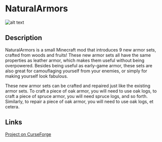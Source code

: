 NaturalArmors
=========

![alt text](http://oi62.tinypic.com/2whe82s.jpg "Showcase")

## Description

NaturalArmors is a small Minecraft mod that introduces 9 new armor sets, crafted from woods and fruits! These new armor sets all have the same properties as leather armor, which makes them useful without being overpowered. Besides being useful as early-game armor, these sets are also great for camouflaging yourself from your enemies, or simply for making yourself look fabulous.

These new armor sets can be crafted and repaired just like the existing armor sets. To craft a piece of oak armor, you will need to use oak logs, to craft a piece of spruce armor, you will need spruce logs, and so forth. Similarly, to repair a piece of oak armor, you will need to use oak logs, et cetera.

## Links

[Project on CurseForge](http://mods.curse.com/mc-mods/minecraft/247505-natural-armors) 
